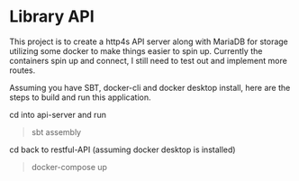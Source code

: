 # Library API

This project is to create a http4s API server along with MariaDB for storage utilizing some docker to make things easier to spin up. Currently the containers spin up and connect, I still need to test out and implement more routes.

Assuming you have SBT, docker-cli and docker desktop install, here are the steps to build and run this application.

cd into api-server and run
> sbt assembly

cd back to restful-API (assuming docker desktop is installed)
> docker-compose up